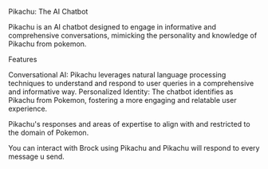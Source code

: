 Pikachu: The AI Chatbot

Pikachu is an AI chatbot designed to engage in informative and comprehensive conversations, mimicking the personality and knowledge of Pikachu from pokemon.

Features

Conversational AI: Pikachu leverages natural language processing techniques to understand and respond to user queries in a comprehensive and informative way.
Personalized Identity: The chatbot identifies as Pikachu from Pokemon, fostering a more engaging and relatable user experience.

Pikachu's responses and areas of expertise to align with and restricted to the domain of Pokemon.

You can interact with Brock using Pikachu and Pikachu will respond to every message u send.
